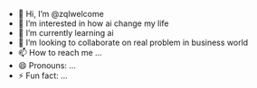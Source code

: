 - 👋 Hi, I’m @zqlwelcome
- 👀 I’m interested in how ai change my life 
- 🌱 I’m currently learning ai 
- 💞️ I’m looking to collaborate on real problem in business world
- 📫 How to reach me ...
- 😄 Pronouns: ...
- ⚡ Fun fact: ...

<!---
zqlwelcome/zqlwelcome is a ✨ special ✨ repository because its `README.md` (this file) appears on your GitHub profile.
You can click the Preview link to take a look at your changes.
--->
